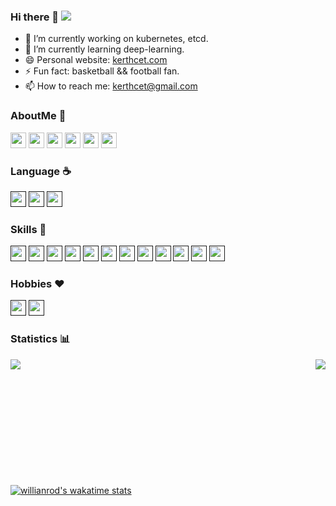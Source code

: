 ### Hi there 👋 ![](https://visitor-badge.glitch.me/badge?page_id=kerthcet.kerthcet)
- 🔭 I’m currently working on kubernetes, etcd.
- 🌱 I’m currently learning deep-learning.
- 😄 Personal website: [kerthcet.com](https://www.kerthcet.com/)
- ⚡ Fun fact: basketball && football fan.
- 📫 How to reach me: kerthcet@gmail.com

<!-- ![Made with love in China](https://madewithlove.now.sh/cn?heart=true&colorB=%23e13748)
[![Open Source Love](https://badges.frapsoft.com/os/v2/open-source.svg?v=103)](https://github.com/ellerbrock/open-source-badges/) -->
<!-- [![Bash Shell](https://badges.frapsoft.com/bash/v1/bash.png?v=103)](https://github.com/ellerbrock/open-source-badges/) -->

### AboutMe 🥷
<a href="https://www.kerthcet.com"><img src="https://img.shields.io/badge/kerthcet.com-1ac6ff.svg?&style=flat&logo=aboutdotme&logoColor=white" height=25></a>
<a href="https://mp.weixin.qq.com/mp/homepage?__biz=MzU3NDk5Nzc2OQ==&hid=2&sn=615b686877a034a9a6af601decc23da9&scene=18#wechat_redirect"><img src="https://img.shields.io/badge/TechTrek-9e600.svg?&style=flat&logo=wechat&logoColor=white" height=25></a>
<a href="https://leetcode-cn.com/u/kerthcet/"><img src="https://img.shields.io/badge/LeetCode-ff9933.svg?&style=flat&logo=leetcode&logoColor=white" height=25></a>
<a href="https://github.com/kerthcet/ide"><img src="https://img.shields.io/badge/Vim-008000.svg?&style=flat&logo=vim&logoColor=white" height=25></a>
<a href="https://wakatime.com/@kerthcet"><img src="https://img.shields.io/badge/Wakatime-0066cc.svg?&style=flat&logo=wakatime&logoColor=white" height=25></a>
<a href="kerthceg@gmail.com"><img src="https://img.shields.io/badge/Gmail-e60000.svg?&style=flat&logo=gmail&logoColor=white" height=25></a>

### Language ☕️
<a href=""><img src="https://img.shields.io/badge/Go-0099ff.svg?&style=flat&logo=go&logoColor=white" height=25></a>
<a href=""><img src="https://img.shields.io/badge/Python-ffdb4d.svg?&style=flat&logo=python&logoColor=white" height=25></a>
<a href=""><img src="https://img.shields.io/badge/Ruby-e60000.svg?&style=flat&logo=ruby&logoColor=white" height=25></a>

### Skills 🌲
<a href=""><img src="https://img.shields.io/badge/Kubernetes-4d4dff.svg?&style=flat&logo=Kubernetes&logoColor=white" height=25></a>
<a href=""><img src="https://img.shields.io/badge/Prometheus-ff5c33.svg?&style=flat&logo=prometheus&logoColor=white" height=25></a>
<a href=""><img src="https://img.shields.io/badge/MySQL-006699.svg?&style=flat&logo=mysql&logoColor=white" height=25></a>
<a href=""><img src="https://img.shields.io/badge/MongoDB-009933.svg?&style=flat&logo=mongodb&logoColor=white" height=25></a>
<a href=""><img src="https://img.shields.io/badge/ElasticSearch-e6b800.svg?&style=flat&logo=elasticsearch&logoColor=white" height=25></a>
<a href=""><img src="https://img.shields.io/badge/Kafka-000000.svg?&style=flat&logo=apachekafka&logoColor=white" height=25></a>
<a href=""><img src="https://img.shields.io/badge/RocketMQ-ff6600.svg?&style=flat&logo=apacherocketmq&logoColor=white" height=25></a>
<a href=""><img src="https://img.shields.io/badge/Redis-b30000.svg?&style=flat&logo=redis&logoColor=white" height=25></a>
<a href=""><img src="https://img.shields.io/badge/Celery-b2ff1a.svg?&style=flat&logo=celery&logoColor=white" height=25></a>
<a href=""><img src="https://img.shields.io/badge/Django-004d00.svg?&style=flat&logo=django&logoColor=white" height=25></a>
<a href=""><img src="https://img.shields.io/badge/Rails-e60000.svg?&style=flat&logo=rubyonrails&logoColor=white" height=25></a>
<a href=""><img src="https://img.shields.io/badge/Flask-000000.svg?&style=flat&logo=flask&logoColor=white" height=25></a>

### Hobbies ❤️
<a href=""><img src="https://img.shields.io/badge/NBA-006bb3.svg?&style=flat&logo=Nba&logoColor=white" height=25></a>
<a href=""><img src="https://img.shields.io/badge/PremierLeague-330066.svg?&style=flat&logo=premierleague&logoColor=white" height=25></a>

### Statistics  📊️
<a href="https://www.kerthcet.com">
  <img align="left" src="https://github-readme-stats.vercel.app/api?username=kerthcet&show_icons=true&count_private=true" />
</a>

<a href="https://www.kerthcet.com">
  <img align="right" src="https://github-readme-stats.vercel.app/api/top-langs/?username=kerthcet&langs_count=5" />
</a>
<br>
<br>
<br>
<br>
<br>
<br>
<br>
<br>
<br>
<br>
<br>

[![willianrod's wakatime stats](https://github-readme-stats.vercel.app/api/wakatime?username=kerthcet&layout=compact)](https://wakatime.com/@kerthcet)



<!--
**kerthcet/kerthcet** is a ✨ _special_ ✨ repository because its `README.md` (this file) appears on your GitHub profile.

Here are some ideas to get you started:

- 🔭 I’m currently working on ...
- 🌱 I’m currently learning ...
- 👯 I’m looking to collaborate on ...
- 🤔 I’m looking for help with ...
- 💬 Ask me about ...
- 📫 How to reach me: ...
- 😄 Pronouns: ...
- ⚡ Fun fact: ...
-->
